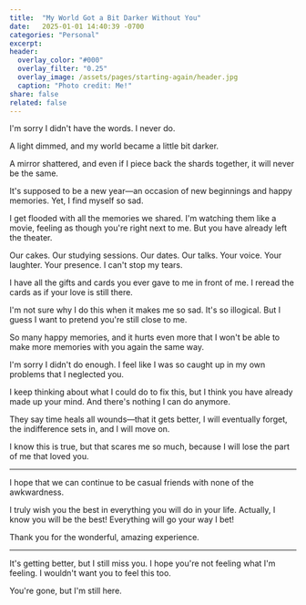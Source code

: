 ```yaml
---
title:  "My World Got a Bit Darker Without You"
date:   2025-01-01 14:40:39 -0700
categories: "Personal"
excerpt: 
header:
  overlay_color: "#000"
  overlay_filter: "0.25"
  overlay_image: /assets/pages/starting-again/header.jpg
  caption: "Photo credit: Me!"
share: false
related: false
---
```


I'm sorry I didn't have the words. I never do.

A light dimmed, and my world became a little bit darker.

A mirror shattered, and even if I piece back the shards together, it will never be the same.

It's supposed to be a new year—an occasion of new beginnings and happy memories. Yet, I find myself so sad.

I get flooded with all the memories we shared. I'm watching them like a movie, feeling as though you're right next to me. But you have already left the theater.

Our cakes. Our studying sessions. Our dates. Our talks. Your voice. Your laughter. Your presence.
I can't stop my tears.

I have all the gifts and cards you ever gave to me in front of me. I reread the cards as if your love is still there.

I'm not sure why I do this when it makes me so sad. It's so illogical. But I guess I want to pretend you're still close to me.

So many happy memories, and it hurts even more that I won't be able to make more memories with you again the same way.

I'm sorry I didn't do enough. I feel like I was so caught up in my own problems that I neglected you.

I keep thinking about what I could do to fix this, but I think you have already made up your mind. And there's nothing I can do anymore.

They say time heals all wounds—that it gets better, I will eventually forget, the indifference sets in, and I will move on.

I know this is true, but that scares me so much, because I will lose the part of me that loved you.

---

I hope that we can continue to be casual friends with none of the awkwardness.

I truly wish you the best in everything you will do in your life. Actually, I know you will be the best! Everything will go your way I bet!

Thank you for the wonderful, amazing experience.

---

It's getting better, but I still miss you. I hope you're not feeling what I'm feeling. I wouldn't want you to feel this too.

You're gone, but I'm still here.
